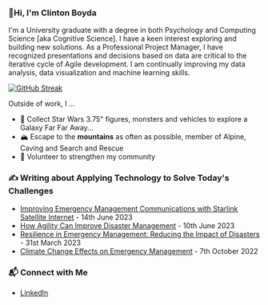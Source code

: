 ### 👋Hi, I'm Clinton Boyda

I'm a University graduate with a degree in both Psychology and Computing Science [aka Cognitive Science]. I have a keen interest exploring and building new solutions.  As a Professional Project Manager, I have recognized presentations and decisions based on data are critical to the iterative cycle of Agile development.  I am continually improving my data analysis, data visualization and machine learning skills.  

[![GitHub Streak](https://streak-stats.demolab.com?user=cboyda&theme=tokyonight&hide_border=true&mode=weekly&card_width=600&type=png)](https://git.io/streak-stats)

Outside of work, I ... 
* 📡 Collect Star Wars 3.75" figures, monsters and vehicles to explore a Galaxy Far Far Away...
* 🏔️ Escape to the **mountains** as often as possible, member of Alpine, Caving and Search and Rescue
* 🙌 Volunteer to strengthen my community

### ✍️ Writing about Applying Technology to Solve Today's Challenges
* [Improving Emergency Management Communications with Starlink Satellite Internet](https://www.linkedin.com/pulse/improving-emergency-management-communications-starlink) - 14th June 2023
* [How Agility Can Improve Disaster Management](https://www.linkedin.com/pulse/how-agility-can-improve-disaster-management-d4h-technologies) - 10th June 2023
* [Resilience in Emergency Management: Reducing the Impact of Disasters](https://www.linkedin.com/pulse/resilience-emergency-management-reducing-impact-disasters) - 31st March 2023
* [Climate Change Effects on Emergency Management](https://www.linkedin.com/pulse/climate-change-effects-emergency-management-d4h-technologies) - 7th October 2022

### 📬 Connect with Me
* [LinkedIn](https://www.linkedin.com/in/clintonboyda/)

